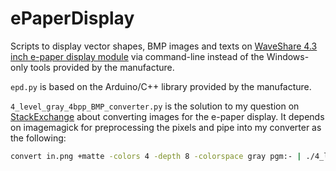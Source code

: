 # ePaperDisplay
Scripts to display vector shapes, BMP images and texts on [WaveShare 4.3 inch e-paper display module](http://www.waveshare.com/wiki/4.3inch_e-Paper) via command-line instead of the Windows-only tools provided by the manufacture.

`epd.py` is based on the Arduino/C++ library provided by the manufacture.

`4_level_gray_4bpp_BMP_converter.py` is the solution to my question on [StackExchange](http://stackoverflow.com/a/35834109/3349573) about converting images for the e-paper display. It depends on imagemagick for preprocessing the pixels and pipe into my converter as the following:
```Bash
convert in.png +matte -colors 4 -depth 8 -colorspace gray pgm:- | ./4_level_gray_4bpp_BMP_converter.py > out.bmp
```
